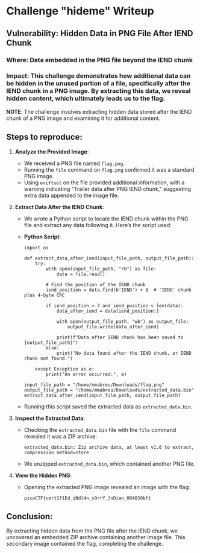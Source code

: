 # Challenge "hideme" Writeup

## Vulnerability: Hidden Data in PNG File After IEND Chunk

### Where: Data embedded in the PNG file beyond the IEND chunk

### Impact: This challenge demonstrates how additional data can be hidden in the unused portion of a file, specifically after the IEND chunk in a PNG image. By extracting this data, we reveal hidden content, which ultimately leads us to the flag.

**NOTE**: The challenge involves extracting hidden data stored after the IEND chunk of a PNG image and examining it for additional content.

## Steps to reproduce:

1. **Analyze the Provided Image**:
   - We received a PNG file named `flag.png`.
   - Running the `file` command on `flag.png` confirmed it was a standard PNG image.
   - Using `exiftool` on the file provided additional information, with a warning indicating "Trailer data after PNG IEND chunk," suggesting extra data appended to the image file.

2. **Extract Data After the IEND Chunk**:
   - We wrote a Python script to locate the IEND chunk within the PNG file and extract any data following it. Here’s the script used:

   - **Python Script**:

     ```
     import os

     def extract_data_after_iend(input_file_path, output_file_path):
         try:
             with open(input_file_path, "rb") as file:
                 data = file.read()
             
             # Find the position of the IEND chunk
             iend_position = data.find(b'IEND') + 8  # 'IEND' chunk plus 4-byte CRC

             if iend_position > 7 and iend_position < len(data):
                 data_after_iend = data[iend_position:]
                 
                 with open(output_file_path, "wb") as output_file:
                     output_file.write(data_after_iend)
                 
                 print(f"Data after IEND chunk has been saved to {output_file_path}")
             else:
                 print("No data found after the IEND chunk, or IEND chunk not found.")

         except Exception as e:
             print("An error occurred:", e)

     input_file_path = "/home/mmabreu/Downloads/flag.png"
     output_file_path = "/home/mmabreu/Downloads/extracted_data.bin"
     extract_data_after_iend(input_file_path, output_file_path)
     ```

   - Running this script saved the extracted data as `extracted_data.bin`.

3. **Inspect the Extracted Data**:
   - Checking the `extracted_data.bin` file with the `file` command revealed it was a ZIP archive:

     ```
     extracted_data.bin: Zip archive data, at least v1.0 to extract, compression method=store
     ```

   - We unzipped `extracted_data.bin`, which contained another PNG file.

4. **View the Hidden PNG**:
   - Opening the extracted PNG image revealed an image with the flag:

     ```
     picoCTF{certIf1Ed_iNdl4n_s0rrY_3nDian_004850bf}
     ```

## Conclusion:

By extracting hidden data from the PNG file after the IEND chunk, we uncovered an embedded ZIP archive containing another image file. This secondary image contained the flag, completing the challenge.
